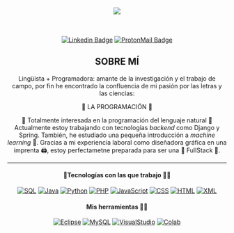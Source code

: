
<h1 align="center">
  <a href="https://git.io/typing-svg">
    <img src="https://readme-typing-svg.demolab.com/?lines=¡Hola+a+todos!+👋;Soy+MariaCéDev;¡Encantada+de+conoceros!🤩&font=cutive%mono&center=true&width=440&height=45&color=488207&Center=true&pause=1000&size=27"">
  </a>
</h1>
<br>
<div align="center">

  [![Linkedin Badge](https://img.shields.io/badge/-mariacedev-blue?style=flat-square&logo=Linkedin&logoColor=white&link=https://www.linkedin.com/in/mariacedev/)](https://www.linkedin.com/in/mariacedev/)
  [![ProtonMail Badge](https://img.shields.io/badge/-ProtonMail-b5179e?style=flat-square&logo=Protonmail&logoColor=white&link=mailto:mcgcdev@proton.me)](mailto:mcgcdev@proton.me)

<h2 align="center">SOBRE MÍ</h2>
<p align="center">Lingüista + Programadora: amante de la investigación y el trabajo de campo, por fin he encontrado la confluencia de mi pasión por las letras y las ciencias:
</p>
<p align="center">💙 LA PROGRAMACIÓN 💙
</p>
<p align="center">👀 Totalmente interesada en la programación del lenguaje natural 🌱 Actualmente estoy trabajando con tecnologías <em>backend</em> como Django y Spring. También, he estudiado una pequeña introducción a <em>machine learning</em> 🤖. Gracias a mi experiencia laboral como diseñadora gráfica en una imprenta 🖨️, estoy perfectametne preparada para ser una 💞️ FullStack 💞️.
</p>

<hr>
 <h4>🏡Tecnologías con las que trabajo 🏃‍♀️</h4>
                 
 [![SQL](https://img.shields.io/badge/SQL-007396?style=for-the-badge&logo=SQL&logoColor=white)]()
 [![Java](https://img.shields.io/badge/Java-EE6055?style=for-the-badge&logo=java&logoColor=white)]()
 [![Python](https://img.shields.io/badge/python%20-%2314354C.svg?&style=for-the-badge&logo=python&logoColor=white)]()
 [![PHP](https://img.shields.io/badge/PHP-007396.svg?style=for-the-badge&logo=PHP&logoColor=white)]()
 [![JavaScript](https://img.shields.io/badge/javascript%20-%23323330.svg?&style=for-the-badge&logo=javascript&logoColor=%23F7DF1E)]()
 [![CSS](https://img.shields.io/badge/css3%20-%231572B6.svg?&style=for-the-badge&logo=css3&logoColor=white)]()
 [![HTML](https://img.shields.io/badge/html5%20-%23E34F26.svg?&style=for-the-badge&logo=html5&logoColor=white)]()
 [![XML](https://img.shields.io/badge/XML-8D99AE?style=for-the-badge&logo=XML&logoColor=white&labelColor=101010)]()


 <h4>Mis herramientas 👩‍🔧</h4>
             
[![Eclipse](https://img.shields.io/badge/eclipse%20-03045E.svg?&style=for-the-badge&logo=eclipse&logoColor=white)]()
[![MySQL](https://img.shields.io/badge/mysql%20-007396.svg?&style=for-the-badge&logo=mysql&logoColor=white)]()
[![VisualStudio](https://img.shields.io/badge/visualstudio%20-b5179e.svg?&style=for-the-badge&logo=visualstudio&logoColor=white)]()
[![Colab](https://img.shields.io/badge/googlecolab-E9C46A?&style=for-the-badge&logo=googlecolab&logoColor=white)]()

                                                                                       
<!---
MariaceDev/MariaceDev is a ✨ special ✨ repository because its `README.md` (this file) appears on your GitHub profile.
You can click the Preview link to take a look at your changes.
--->
